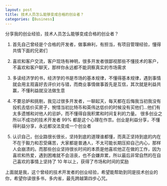 ```yaml
---
layout: post
title: 技术人员怎么能够变成合格的创业者？
categories: [Business]
---
```


分享我的创业经验，技术人员怎么能够变成合格的创业者？

1. 首先自己曾经是个合格的开发者，做事麻利，有担当，有项目管理经验，懂得共情下面的兄弟们

2. 喜欢和客户交流，客户现场有神明，很多开发者很鄙视那些不懂技术的客户，不喜欢和客户聊天，那样你永远都不能洞察真实的市场需求

3. 多读经济学的书，经济学的书是市场的基本规律，不懂得基本规律，遇到事情就会用主观喜好去评价对与错，而商业事情做事首先是互信，其次就是利益共赢，不懂利益就没法做生意

4. 不要忌妒和挑剔，我见过很多开发者，一聊起天，每天都在后悔我当初我没有投机去低价买房子，惋惜当初比特币和英伟达低价的时候没有买他们...他们有太多遗憾和对他人的忌妒，而不懂得自我积累和时间复利的力量。 很多创业之所以不成功的技术开发者 99% 都是这个心理在作祟。创业是利益分享，不懂得利益分享，永远都没法变成一个创业者

5. 认识自己，创业路很长很长，坚持到底的道理谁都懂，而真正坚持到底的内在不在于毅力和忍受痛苦，大家都是普通人，不太可能长期压抑自己内心，那样人会崩溃的。而那些创业坚持很长时间的本质是他喜欢他正在做的工作，因为喜欢和热爱，遇到困难就不会沮丧，也不会嫌弃累，所以最后非常自然的在自己喜欢的事情上坚持了 10 年以上，获得了市场和时间的奖励

上面就是我，这个曾经的技术开发者的创业经验，希望能帮助到同是技术创业的你，希望你读很多书，多内省，最先跨越第四步心咒。
